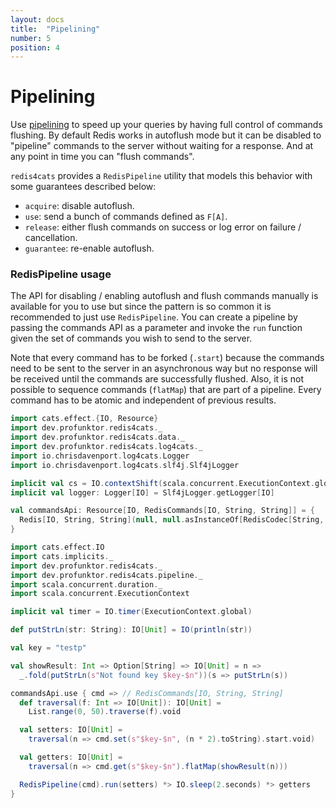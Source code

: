 ```yaml
---
layout: docs
title:  "Pipelining"
number: 5
position: 4
---
```


# Pipelining

Use [pipelining](https://redis.io/topics/pipelining) to speed up your queries by having full control of commands flushing. By default Redis works in autoflush mode but it can be disabled to "pipeline" commands to the server without waiting for a response. And at any point in time you can "flush commands".

`redis4cats` provides a `RedisPipeline` utility that models this behavior with some guarantees described below:

- `acquire`: disable autoflush.
- `use`: send a bunch of commands defined as `F[A]`.
- `release`: either flush commands on success or log error on failure / cancellation.
- `guarantee`: re-enable autoflush.

### RedisPipeline usage

The API for disabling / enabling autoflush and flush commands manually is available for you to use but since the pattern
is so common it is recommended to just use `RedisPipeline`. You can create a pipeline by passing the commands API as a parameter and invoke the `run` function given the set of commands you wish to send to the server.

Note that every command has to be forked (`.start`) because the commands need to be sent to the server in an asynchronous way but no response will be received until the commands are successfully flushed. Also, it is not possible to sequence commands (`flatMap`) that are part of a pipeline. Every command has to be atomic and independent of previous results.

```scala mdoc:invisible
import cats.effect.{IO, Resource}
import dev.profunktor.redis4cats._
import dev.profunktor.redis4cats.data._
import dev.profunktor.redis4cats.log4cats._
import io.chrisdavenport.log4cats.Logger
import io.chrisdavenport.log4cats.slf4j.Slf4jLogger

implicit val cs = IO.contextShift(scala.concurrent.ExecutionContext.global)
implicit val logger: Logger[IO] = Slf4jLogger.getLogger[IO]

val commandsApi: Resource[IO, RedisCommands[IO, String, String]] = {
  Redis[IO, String, String](null, null.asInstanceOf[RedisCodec[String, String]])
}
```

```scala mdoc:silent
import cats.effect.IO
import cats.implicits._
import dev.profunktor.redis4cats._
import dev.profunktor.redis4cats.pipeline._
import scala.concurrent.duration._
import scala.concurrent.ExecutionContext

implicit val timer = IO.timer(ExecutionContext.global)

def putStrLn(str: String): IO[Unit] = IO(println(str))

val key = "testp"

val showResult: Int => Option[String] => IO[Unit] = n =>
  _.fold(putStrLn(s"Not found key $key-$n"))(s => putStrLn(s))

commandsApi.use { cmd => // RedisCommands[IO, String, String]
  def traversal(f: Int => IO[Unit]): IO[Unit] =
    List.range(0, 50).traverse(f).void

  val setters: IO[Unit] =
    traversal(n => cmd.set(s"$key-$n", (n * 2).toString).start.void)

  val getters: IO[Unit] =
    traversal(n => cmd.get(s"$key-$n").flatMap(showResult(n)))

  RedisPipeline(cmd).run(setters) *> IO.sleep(2.seconds) *> getters
}
```

